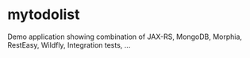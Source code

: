 # mytodolist
Demo application showing combination of JAX-RS, MongoDB, Morphia, RestEasy, Wildfly, Integration tests, ...
